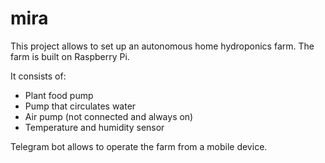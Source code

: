 # mira
This project allows to set up an autonomous home hydroponics farm.
The farm is built on Raspberry Pi. 

It consists of:
- Plant food pump
- Pump that circulates water
- Air pump (not connected and always on)
- Temperature and humidity sensor

Telegram bot allows to operate the farm from a mobile device.
